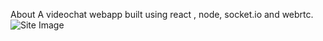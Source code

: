 About
A videochat webapp built using react , node, socket.io and webrtc.
![Site Image](readmeimagesreactnode-videochat-webapp.jfif)